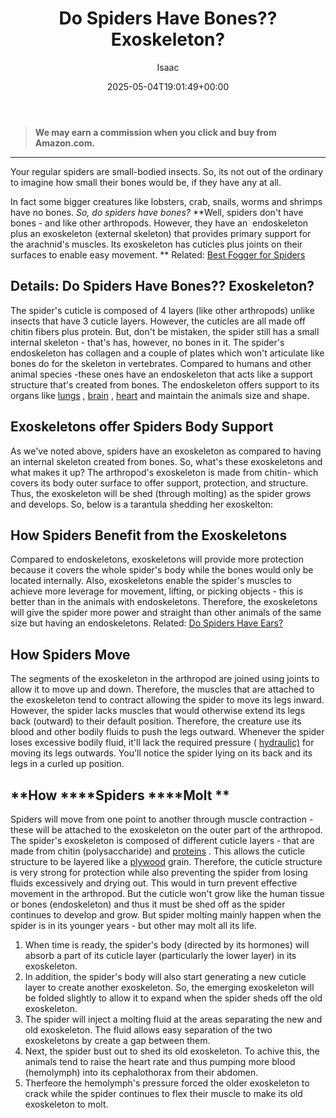 ﻿---
author: Isaac
layout: post
title: Do Spiders Have Bones?? Exoskeleton?
date: '2025-05-04T19:01:49+00:00'
categories:
- Guide
- Spiders
tags: []
slug: /do-spiders-have-bones/
lastmod: 2025-05-07T12:21:26+03:00
---
> **We may earn a commission when you click and buy from Amazon.com.**
>

---
Your regular spiders are small-bodied insects. So, its not out of the ordinary to imagine how small their bones would be, if they have any at all.

In fact some bigger creatures like lobsters, crab, snails, worms and shrimps have no bones.
*So, do spiders have bones?*
**Well, spiders don't have bones - and like other arthropods. However, they have an  endoskeleton plus an exoskeleton (external skeleton) that provides primary support for the arachnid's muscles. Its exoskeleton has cuticles plus joints on their surfaces to enable easy movement. **
Related:
[Best Fogger for Spiders](https://pestpolicy.com/best-fogger-for-spiders/)
## Details: Do Spiders Have Bones?? Exoskeleton?
The spider's cuticle is composed of 4 layers (like other arthropods) unlike insects that have 3 cuticle layers. However, the cuticles are all made off chitin fibers plus protein.
But, don't be mistaken, the spider still has a small internal skeleton - that's has, however, no bones in it. The spider's endoskeleton has collagen and a couple of plates which won't articulate like bones do for the skeleton in vertebrates.
Compared to humans and other animal species -these ones have an endoskeleton that acts like a support structure that's created from bones.
The endoskeleton offers support to its organs like
[lungs](https://pestpolicy.com/do-spiders-have-lungs/)
,
[brain](https://pestpolicy.com/do-spiders-have-brains/)
,
[heart](https://pestpolicy.com/do-spiders-have-hearts/)
and maintain the animals size and shape.
## Exoskeletons offer Spiders Body Support
As we've noted above, spiders have an exoskeleton as compared to having an internal skeleton created from bones. So, what's these exoskeletons and what makes it up?
The arthropod's exoskeleton is made from chitin- which covers its body outer surface to offer support, protection, and structure. Thus, the exoskeleton will be shed (through molting) as the spider grows and develops. So, below is a tarantula shedding her exoskelton: 
## How Spiders Benefit from the Exoskeletons
Compared to endoskeletons, exoskeletons will provide more protection because it covers the whole spider's body while the bones would only be located internally.
Also, exoskeletons enable the spider's muscles to achieve more leverage for movement, lifting, or picking objects - this is better than in the animals with endoskeletons.
Therefore, the exoskeletons will give the spider more power and straight than other animals of the same size but having an endoskeletons.
Related:
[Do Spiders Have Ears?](https://pestpolicy.com/do-spiders-have-ears/)
## How Spiders Move
The segments of the exoskeleton in the arthropod are joined using joints to allow it to move up and down. Therefore, the muscles that are attached to the exoskeleton tend to contract allowing the spider to move its legs inward.
However, the spider lacks muscles that would otherwise extend its legs back (outward) to their default position. Therefore, the creature use its blood and other bodily fluids to push the legs outward.
Whenever the spider loses excessive bodily fluid, it'll lack the required pressure (
[hydraulic)](https://science.howstuffworks.com/transport/engines-equipment/hydraulic.htm)
for moving its legs outwards. You'll notice the spider lying on its back and its legs in a curled up position.
## **How ****Spiders ****Molt **
Spiders will move from one point to another through muscle contraction - these will be attached to the exoskeleton on the outer part of the arthropod.
The spider's exoskeleton is composed of different cuticle layers - that are made from chitin (polysaccharide) and
[proteins](https://science.howstuffworks.com/life/cellular-microscopic/cell3.htm)
. This allows the cuticle structure to be layered like a
[plywood](https://home.howstuffworks.com/home-improvement/remodeling/question154.htm)
grain.
Therefore, the cuticle structure is very strong for protection while also preventing the spider from losing fluids excessively and drying out. This would in turn prevent effective movement in the arthropod.
But the cuticle won't grow like the human tissue or bones (endoskeleton) and thus it must be shed off as the spider continues to develop and grow. But spider molting mainly happen when the spider is in its younger years - but other may molt all its life.
1. When time is ready, the spider's body (directed by its hormones) will absorb a part of its cuticle layer (particularly the lower layer) in its exoskeleton.
2. In addition, the spider's body will also start generating a new cuticle layer to create another exoskeleton. So, the emerging exoskeleton will be folded slightly to allow it to expand when the spider sheds off the old exoskeleton.
3. The spider will inject a molting fluid at the areas separating the new and old exoskeleton. The fluid allows easy separation of the two exoskeletons by create a gap between them.
4. Next, the spider bust out to shed its old exoskeleton. To achive this, the animals tend to raise the heart rate and thus pumping more blood (hemolymph) into its cephalothorax from their abdomen.
4. Therfeore the hemolymph's pressure forced the older exoskeleton to crack while the spider continues to flex their muscle to make its old exoskeleton to molt.
